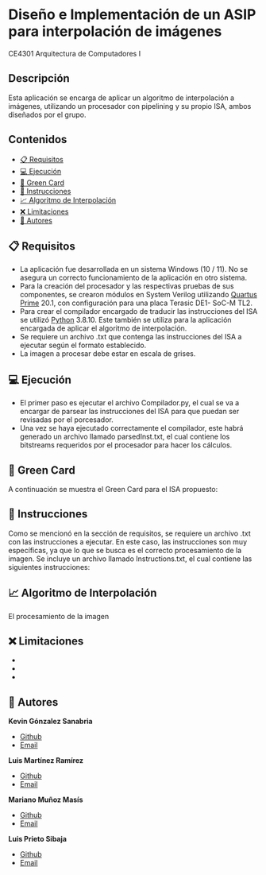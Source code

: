 # Diseño e Implementación de un ASIP para interpolación de imágenes
CE4301 Arquitectura de Computadores I 

## Descripción
Esta aplicación se encarga de aplicar un algoritmo de interpolación a imágenes, utilizando un procesador con pipelining y su propio ISA, ambos diseñados por el grupo. 

## Contenidos
- [:clipboard: Requisitos](#requisitos)
- [:computer: Ejecución](#ejecución)
- [:green_book: Green Card](#greencard)
- [:floppy_disk: Instrucciones](instrucciones)
- [:chart_with_upwards_trend: Algoritmo de Interpolación](#algoritmo)
- [:x: Limitaciones](#limitaciones)
- [:email: Autores](#autores)

## :clipboard: Requisitos
- La aplicación fue desarrollada en un sistema Windows (10 / 11). No se asegura un correcto funcionamiento de la aplicación en otro sistema.
- Para la creación del procesador y las respectivas pruebas de sus componentes, se crearon módulos en System Verilog utilizando [Quartus Prime](https://www.intel.com/content/www/us/en/collections/products/fpga/software/downloads.html?s=Newest) 20.1, con configuración para una placa Terasic DE1-
SoC-M TL2. 
- Para crear el compilador encargado de traducir las instrucciones del ISA se utilizó [Python](https://www.python.org/) 3.8.10. Este también se utiliza para la aplicación encargada de aplicar el algoritmo de interpolación.
- Se requiere un archivo .txt que contenga las instrucciones del ISA a ejecutar según el formato establecido.
- La imagen a procesar debe estar en escala de grises. 

## :computer: Ejecución
- El primer paso es ejecutar el archivo Compilador.py, el cual se va a encargar de parsear las instrucciones del ISA para que puedan ser revisadas por el porcesador.
- Una vez se haya ejecutado correctamente el compilador, este habrá generado un archivo llamado parsedInst.txt, el cual contiene los bitstreams requeridos por el procesador para hacer los cálculos.  

## :green_book: Green Card
A continuación se muestra el Green Card para el ISA propuesto:

## :floppy_disk: Instrucciones
Como se mencionó en la sección de requisitos, se requiere un archivo .txt con las instrucciones a ejecutar. En este caso, las instrucciones son muy específicas, ya que lo que se busca es el correcto procesamiento de la imagen. Se incluye un archivo llamado Instructions.txt, el cual contiene las siguientes instrucciones:

## :chart_with_upwards_trend: Algoritmo de Interpolación
El procesamiento de la imagen

## :x: Limitaciones
- 
- 
- 

## :email: Autores
**Kevin Gónzalez Sanabria**
- [Github](https://github.com/kgonzalez712)
- [Email](mailto:dev.kvn95@gmail.com?subject=Hi "Hi!")

**Luis Martínez Ramírez**
- [Github](https://github.com/luisjo81)
- [Email](mailto:louisjo81@gmail.com?subject=Hi "Hi!")

**Mariano Muñoz Masís**
- [Github](https://github.com/MarianoIDC)
- [Email](mailto:marianomm1301@gmail.com?subject=Hi "Hi!")

**Luis Prieto Sibaja**
- [Github](https://github.com/Java-Sith)
- [Email](mailto:prieto.luisdaniel@gmail.com?subject=Hi "Hi!")
